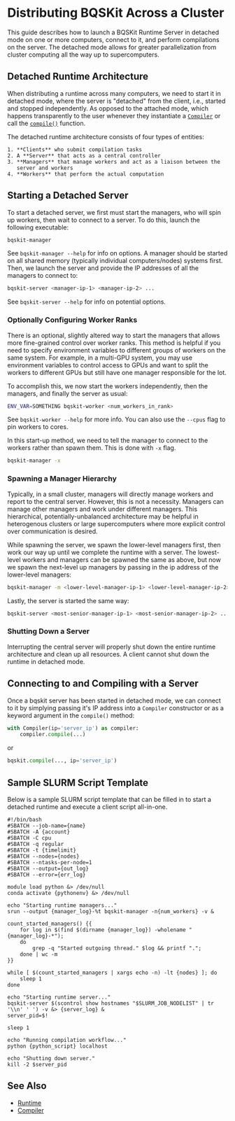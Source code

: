 # Distributing BQSKit Across a Cluster

This guide describes how to launch a BQSKit Runtime Server in detached mode on
one or more computers, connect to it, and perform compilations on the server.
The detached mode allows for greater parallelization from cluster computing
all the way up to supercomputers.

## Detached Runtime Architecture

When distributing a runtime across many computers, we need to start it in
detached mode, where the server is "detached" from the client, i.e., started
and stopped independently. As opposed to the attached mode, which happens
transparently to the user whenever they instantiate a [`Compiler`](https://bqskit.readthedocs.io/en/latest/source/autogen/bqskit.compiler.Compiler.html#bqskit.compiler.Compiler) or call the [`compile()`](https://bqskit.readthedocs.io/en/latest/source/autogen/bqskit.compiler.compile.html) function.

The detached runtime architecture consists of four types of entities:

    1. **Clients** who submit compilation tasks
    2. A **Server** that acts as a central controller
    3. **Managers** that manage workers and act as a liaison between the
       server and workers
    4. **Workers** that perform the actual computation

## Starting a Detached Server

To start a detached server, we first must start the managers, who will spin
up workers, then wait to connect to a server. To do this, launch the following
executable:

```sh
bqskit-manager
```

See `bqskit-manager --help` for info on options. A manager should be started
on all shared memory (typically individual computers/nodes) systems first.
Then, we launch the server and provide the IP addresses of all the managers
to connect to:

```sh
bqskit-server <manager-ip-1> <manager-ip-2> ...
```

See `bqskit-server --help` for info on potential options.

### Optionally Configuring Worker Ranks

There is an optional, slightly altered way to start the managers that allows
more fine-grained control over worker ranks. This method is helpful if you
need to specify environment variables to different groups of workers on the
same system. For example, in a multi-GPU system, you may use environment
variables to control access to GPUs and want to split the workers to different
GPUs but still have one manager responsible for the lot.

To accomplish this, we now start the workers independently, then the
managers, and finally the server as usual:

```sh
ENV_VAR=SOMETHING bqskit-worker <num_workers_in_rank>
```

See `bqskit-worker --help` for more info. You can also use the `--cpus`
flag to pin workers to cores.

In this start-up method, we need to tell the manager to connect to the workers
rather than spawn them. This is done with `-x` flag.

```sh
bqskit-manager -x
```

### Spawning a Manager Hierarchy

Typically, in a small cluster, managers will directly manage workers and
report to the central server. However, this is not a necessity. Managers
can manage other managers and work under different managers. This hierarchical,
potentially-unbalanced architecture may be helpful in heterogenous clusters
or large supercomputers where more explicit control over communication is
desired.

While spawning the server, we spawn the lower-level managers first,
then work our way up until we complete the runtime with a server. The
lowest-level workers and managers can be spawned the same as above, but now
we spawn the next-level up managers by passing in the ip address of the
lower-level managers:

```sh
bqskit-manager -m <lower-level-manager-ip-1> <lower-level-manager-ip-2> ...
```

Lastly, the server is started the same way:

```sh
bqskit-server <most-senior-manager-ip-1> <most-senior-manager-ip-2> ...
```

### Shutting Down a Server

Interrupting the central server will properly shut down the entire runtime
architecture and clean up all resources. A client cannot shut down the
runtime in detached mode.

## Connecting to and Compiling with a Server

Once a bqskit server has been started in detached mode, we can connect to it
by simplying passing it's IP address into a `Compiler` constructor or as a
keyword argument in the `compile()` method:

```python
with Compiler(ip='server_ip') as compiler:
    compiler.compile(...)
```

or

```python
bqskit.compile(..., ip='server_ip')
```

## Sample SLURM Script Template

Below is a sample SLURM script template that can be filled in to start a
detached runtime and execute a client script all-in-one.

```
#!/bin/bash
#SBATCH --job-name={name}
#SBATCH -A {account}
#SBATCH -C cpu
#SBATCH -q regular
#SBATCH -t {timelimit}
#SBATCH --nodes={nodes}
#SBATCH --ntasks-per-node=1
#SBATCH --output={out_log}
#SBATCH --error={err_log}

module load python &> /dev/null
conda activate {pythonenv} &> /dev/null

echo "Starting runtime managers..."
srun --output {manager_log}-%t bqskit-manager -n{num_workers} -v &

count_started_managers() {{
    for log in $(find $(dirname {manager_log}) -wholename "{manager_log}-*");
    do
        grep -q "Started outgoing thread." $log && printf ".";
    done | wc -m
}}

while [ $(count_started_managers | xargs echo -n) -lt {nodes} ]; do
    sleep 1
done

echo "Starting runtime server..."
bqskit-server $(scontrol show hostnames "$SLURM_JOB_NODELIST" | tr '\\n' ' ') -v &> {server_log} &
server_pid=$!

sleep 1

echo "Running compilation workflow..."
python {python_script} localhost

echo "Shutting down server."
kill -2 $server_pid
```

## See Also

- [Runtime](https://bqskit.readthedocs.io/en/latest/source/runtime.html)
- [Compiler](https://bqskit.readthedocs.io/en/latest/source/autogen/bqskit.compiler.Compiler.html#bqskit.compiler.Compiler)

